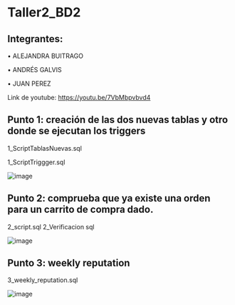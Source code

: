 # Taller2_BD2

## Integrantes: 

• ALEJANDRA BUITRAGO

• ANDRÉS GALVIS 

• JUAN PEREZ

Link de youtube: https://youtu.be/7VbMbpvbvd4

## Punto 1: creación de las dos nuevas tablas y otro donde se ejecutan los triggers

1_ScriptTablasNuevas.sql

1_ScriptTriggger.sql

![image](https://user-images.githubusercontent.com/65410285/157807404-431a7eb0-bc7f-4924-aaf1-3221920ded7c.png)

## Punto 2: comprueba que ya existe una orden para un carrito de compra dado.

2_script.sql
2_Verificacion sql

![image](https://user-images.githubusercontent.com/65410285/157807531-9ceae998-9379-486d-a398-8326340a473c.png)

## Punto 3:  weekly reputation

3_weekly_reputation.sql

![image](https://user-images.githubusercontent.com/65410285/157807669-185bc491-fb9a-4849-b13d-34d5594e1cd3.png)
